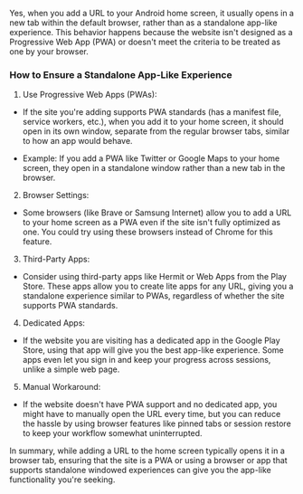 Yes, when you add a URL to your Android home screen, it usually opens in a new tab within the default browser, rather than as a standalone app-like experience. This behavior happens because the website isn't designed as a Progressive Web App (PWA) or doesn't meet the criteria to be treated as one by your browser.

### How to Ensure a Standalone App-Like Experience

1. Use Progressive Web Apps (PWAs):

- If the site you're adding supports PWA standards (has a manifest file, service workers, etc.), when you add it to your home screen, it should open in its own window, separate from the regular browser tabs, similar to how an app would behave.

- Example: If you add a PWA like Twitter or Google Maps to your home screen, they open in a standalone window rather than a new tab in the browser.

2. Browser Settings:

- Some browsers (like Brave or Samsung Internet) allow you to add a URL to your home screen as a PWA even if the site isn't fully optimized as one. You could try using these browsers instead of Chrome for this feature.

3. Third-Party Apps:

- Consider using third-party apps like Hermit or Web Apps from the Play Store. These apps allow you to create lite apps for any URL, giving you a standalone experience similar to PWAs, regardless of whether the site supports PWA standards.

4. Dedicated Apps:

- If the website you are visiting has a dedicated app in the Google Play Store, using that app will give you the best app-like experience. Some apps even let you sign in and keep your progress across sessions, unlike a simple web page.

5. Manual Workaround:

- If the website doesn't have PWA support and no dedicated app, you might have to manually open the URL every time, but you can reduce the hassle by using browser features like pinned tabs or session restore to keep your workflow somewhat uninterrupted.

In summary, while adding a URL to the home screen typically opens it in a browser tab, ensuring that the site is a PWA or using a browser or app that supports standalone windowed experiences can give you the app-like functionality you're seeking.